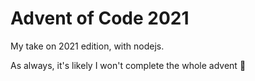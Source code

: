 # Advent of Code 2021

My take on 2021 edition, with nodejs.

As always, it's likely I won't complete the whole advent 🤷
